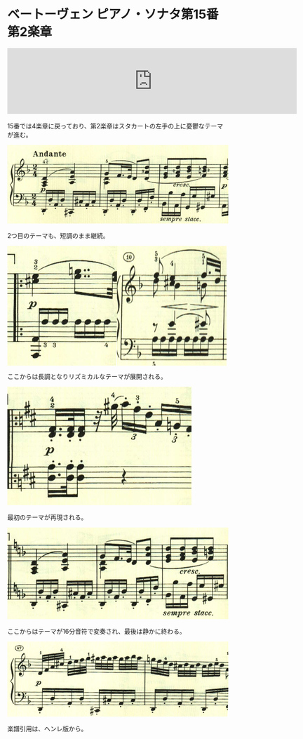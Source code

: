 # ベートーヴェン ピアノ・ソナタ第15番 第2楽章

<iframe allow="autoplay *; encrypted-media *;" frameborder="0" height="150" sandbox="allow-forms allow-popups allow-same-origin allow-scripts allow-top-navigation-by-user-activation" src="https://embed.music.apple.com/us/album/piano-sonata-no-15-in-d-major-op-28-ii-andante/1272663034?i=1272663710&app=music" width="660"></iframe>

15番では4楽章に戻っており、第2楽章はスタカートの左手の上に憂鬱なテーマが進む。

<img src="775.jpg">

2つ目のテーマも、短調のまま継続。

<div style="display: flex;">
<img src="773.jpg"><img src="772.jpg">
</div>

ここからは長調となりリズミカルなテーマが展開される。

<img src="774.jpg">

最初のテーマが再現される。

<img src="777.jpg">

ここからはテーマが16分音符で変奏され、最後は静かに終わる。

<img src="776.jpg">

楽譜引用は、ヘンレ版から。
